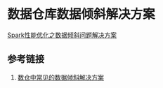 # 数据仓库数据倾斜解决方案



[Spark性能优化之数据倾斜问题解决方案](work/component/Big-Data/Apache-Spark/solution/Spark性能优化之数据倾斜问题解决方案.md)



## 参考链接
1. [数仓中常见的数据倾斜解决方案](https://mp.weixin.qq.com/s/xxdtgAdYEBC2ieBP-S7YXg)